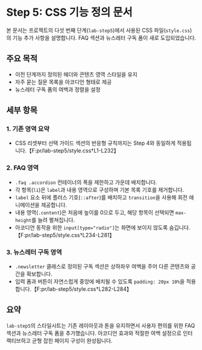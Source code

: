 # Step 5: CSS 기능 정의 문서

본 문서는 프로젝트의 다섯 번째 단계(`lab-step5`)에서 사용된 CSS 파일(`style.css`)의 기능 추가 사항을 설명합니다. FAQ 섹션과 뉴스레터 구독 폼이 새로 도입되었습니다.

## 주요 목적
- 이전 단계까지 정의된 헤더와 콘텐츠 영역 스타일을 유지
- 자주 묻는 질문 목록을 아코디언 형태로 제공
- 뉴스레터 구독 폼의 여백과 정렬을 설정

## 세부 항목

### 1. 기존 영역 요약
- CSS 리셋부터 선택 가이드 섹션의 반응형 규칙까지는 Step 4와 동일하게 적용됩니다.【F:pr/lab-step5/style.css†L1-L232】

### 2. FAQ 영역
- `.faq .accordion` 컨테이너의 폭을 제한하고 가운데 배치합니다.
- 각 항목(`li`)은 `label`과 내용 영역으로 구성하며 기본 목록 기호를 제거합니다.
- `label` 요소 뒤에 플러스 기호(`::after`)를 배치하고 `transition`을 사용해 회전 애니메이션을 제공합니다.
- 내용 영역(`.content`)은 처음에 높이를 0으로 두고, 해당 항목이 선택되면 `max-height`를 늘려 펼쳐집니다.
- 아코디언 동작을 위한 `input[type="radio"]`는 화면에 보이지 않도록 숨깁니다.【F:pr/lab-step5/style.css†L234-L281】

### 3. 뉴스레터 구독 영역
- `.newsletter` 클래스로 정의된 구독 섹션은 상하좌우 여백을 주어 다른 콘텐츠와 공간을 확보합니다.
- 입력 폼과 버튼이 자연스럽게 중앙에 배치될 수 있도록 `padding: 20px 10%`을 적용합니다.【F:pr/lab-step5/style.css†L282-L284】

## 요약
`lab-step5`의 스타일시트는 기존 레이아웃과 톤을 유지하면서 사용자 편의를 위한 FAQ 섹션과 뉴스레터 구독 폼을 추가했습니다. 아코디언 효과와 적절한 여백 설정으로 인터랙티브하고 균형 잡힌 페이지 구성이 완성됩니다.
